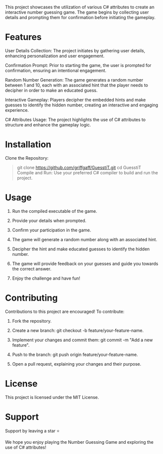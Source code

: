 This project showcases the utilization of various C# attributes to create an interactive number guessing game. The game begins by collecting user details and prompting them for confirmation before initiating the gameplay.

# Features
User Details Collection: The project initiates by gathering user details, enhancing personalization and user engagement.

Confirmation Prompt: Prior to starting the game, the user is prompted for confirmation, ensuring an intentional engagement.

Random Number Generation: The game generates a random number between 1 and 10, each with an associated hint that the player needs to decipher in order to make an educated guess.

Interactive Gameplay: Players decipher the embedded hints and make guesses to identify the hidden number, creating an interactive and engaging experience.

C# Attributes Usage: The project highlights the use of C# attributes to structure and enhance the gameplay logic.

# Installation
Clone the Repository:

>git clone https://github.com/griffgaff/GuesstiT.git
>cd GuesstiT
Compile and Run:
Use your preferred C# compiler to build and run the project.

# Usage
1. Run the compiled executable of the game.

2. Provide your details when prompted.

3. Confirm your participation in the game.

4. The game will generate a random number along with an associated hint.

5. Decipher the hint and make educated guesses to identify the hidden number.

6. The game will provide feedback on your guesses and guide you towards the correct answer.

7. Enjoy the challenge and have fun!

# Contributing
Contributions to this project are encouraged! To contribute:

1. Fork the repository.

2. Create a new branch: git checkout -b feature/your-feature-name.

3. Implement your changes and commit them: git commit -m "Add a new feature".

4. Push to the branch: git push origin feature/your-feature-name.

5. Open a pull request, explaining your changes and their purpose.

# License
This project is licensed under the MIT License.

# Support
Support by leaving a star ⭐️

We hope you enjoy playing the Number Guessing Game and exploring the use of C# attributes!
